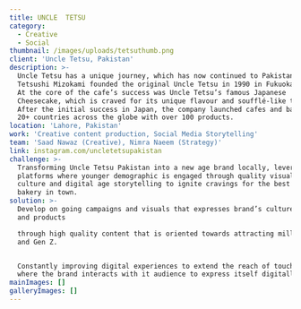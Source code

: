 ```yaml
---
title: UNCLE  TETSU
category:
  - Creative
  - Social
thumbnail: /images/uploads/tetsuthumb.png
client: 'Uncle Tetsu, Pakistan'
description: >-
  Uncle Tetsu has a unique journey, which has now continued to Pakistan.
  Tetsushi Mizokami founded the original Uncle Tetsu in 1990 in Fukuoka, Japan.
  At the core of the cafe’s success was Uncle Tetsu’s famous Japanese
  Cheesecake, which is craved for its unique flavour and soufflé-like texture.
  After the initial success in Japan, the company launched cafes and bakeries in
  20+ countries across the globe with over 100 products. 
location: 'Lahore, Pakistan'
work: 'Creative content production, Social Media Storytelling'
team: 'Saad Nawaz (Creative), Nimra Naeem (Strategy)'
link: instagram.com/uncletetsupakistan
challenge: >-
  Transforming Uncle Tetsu Pakistan into a new age brand locally, leveraging on
  platforms where younger demographic is engaged through quality visuals,
  culture and digital age storytelling to ignite cravings for the best Japanese
  bakery in town.
solution: >-
  Develop on going campaigns and visuals that expresses brand’s culture, story
  and products

  through high quality content that is oriented towards attracting millennials
  and Gen Z.


  Constantly improving digital experiences to extend the reach of touch-points
  where the brand interacts with it audience to express itself digitally. 
mainImages: []
galleryImages: []
---
```


